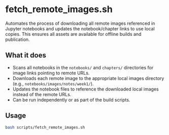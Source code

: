 # fetch_remote_images.sh

Automates the process of downloading all remote images referenced in Jupyter notebooks and updates the notebook/chapter links to use local copies. This ensures all assets are available for offline builds and publication.

## What it does
- Scans all notebooks in the `notebooks/` and `chapters/` directories for image links pointing to remote URLs.
- Downloads each remote image to the appropriate local images directory (e.g., `notebooks/images/notes/week1/`).
- Updates the notebook files to reference the downloaded local images instead of the remote URLs.
- Can be run independently or as part of the build scripts.

## Usage
```bash
bash scripts/fetch_remote_images.sh
```
